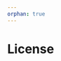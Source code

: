 ```yaml
---
orphan: true
---
```


# License

```{include} ../LICENSE

```
                                                                                                                                                                                                                           